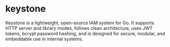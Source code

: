 # keystone
Keystone is a lightweight, open-source IAM system for Go. It supports HTTP server and library modes, follows clean architecture, uses JWT tokens, bcrypt password hashing, and is designed for secure, modular, and embeddable use in internal systems.
